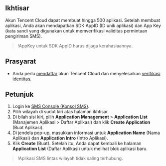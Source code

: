 ## Ikhtisar
Akun Tencent Cloud dapat membuat hingga 500 aplikasi. Setelah membuat aplikasi, Anda akan mendapatkan SDK AppID (ID unik aplikasi) dan App Key (kata sandi yang digunakan untuk memverifikasi validitas permintaan pengiriman SMS).
>!AppKey untuk SDK AppID harus dijaga kerahasiaannya.


## Prasyarat
- Anda perlu [mendaftar](https://intl.cloud.tencent.com/document/product/378/17985) akun Tencent Cloud dan menyelesaikan [verifikasi identitas](https://intl.cloud.tencent.com/document/product/378/3629).

## Petunjuk
1. Login ke [SMS Console (Konsol SMS)](https://console.cloud.tencent.com/smsv2).
2. Pilih wilayah di sudut kiri atas halaman ikhtisar.
3. Di bilah sisi kiri, pilih **Application Management** > **Application List** (Manajemen Aplikasi > Daftar Aplikasi) dan klik **Create Application** (Buat Aplikasi).
4. Di jendela pop-up, masukkan informasi untuk **Application Name** (Nama Aplikasi) dan **Application Intro** (Intro Aplikasi).
5. Klik **Create** (Buat).
 Setelah itu, Anda dapat kembali ke halaman **Application List** (Daftar Aplikasi) untuk melihat blok aplikasi baru.
>!Aplikasi SMS lintas wilayah tidak saling terhubung.
